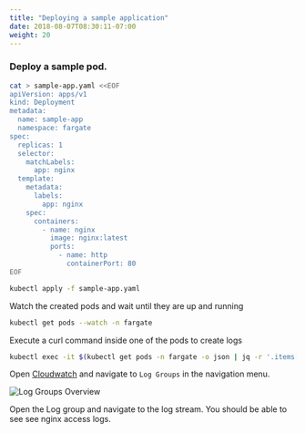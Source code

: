 ```yaml
---
title: "Deploying a sample application"
date: 2018-08-07T08:30:11-07:00
weight: 20
---
```


### Deploy a sample pod.

```bash
cat > sample-app.yaml <<EOF
apiVersion: apps/v1
kind: Deployment
metadata:
  name: sample-app
  namespace: fargate
spec:
  replicas: 1
  selector:
    matchLabels:
      app: nginx
  template:
    metadata:
      labels:
        app: nginx
    spec:
      containers:
        - name: nginx
          image: nginx:latest
          ports:
            - name: http
              containerPort: 80
EOF

kubectl apply -f sample-app.yaml
```

Watch the created pods and wait until they are up and running

```bash
kubectl get pods --watch -n fargate
```

Execute a curl command inside one of the pods to create logs

```bash
kubectl exec -it $(kubectl get pods -n fargate -o json | jq -r '.items[0].metadata.name') -- curl localhost
```

Open [Cloudwatch](https://console.aws.amazon.com/cloudwatch/) and navigate to `Log Groups` in the navigation menu. 

![Log Groups Overview](/images/fargate-logging/CloudWatch_Management_Console.png)

Open the Log group and navigate to the log stream. You should be able to see see nginx access logs.
